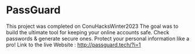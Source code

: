 # PassGuard
This project was completed on ConuHacksWinter2023 
The goal was to build the ultimate tool for keeping your online accounts safe.
Check passwords &amp; generate secure ones. Protect your personal information like a pro!
Link to the live Website : http://passguard.tech/?i=1
